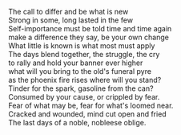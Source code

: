 The call to differ and be what is new  
Strong in some, long lasted in the few  
Self-importance must be told time and time again  
make a difference they say, be your own change  
What little is known is what most must apply  
The days blend together, the struggle, the cry   
to rally and hold your banner ever higher  
what will you bring to the old's funeral pyre  
as the phoenix fire rises where will you stand?  
Tinder for the spark, gasoline from the can?  
Consumed by your cause, or crippled by fear.  
Fear of what may be, fear for what's loomed near.  
Cracked and wounded, mind cut open and fried    
The last days of a noble, nobleese oblige.
